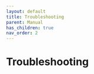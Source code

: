 ```yaml
---
layout: default
title: Troubleshooting
parent: Manual
has_children: true
nav_order: 2
---
```


# Troubleshooting
